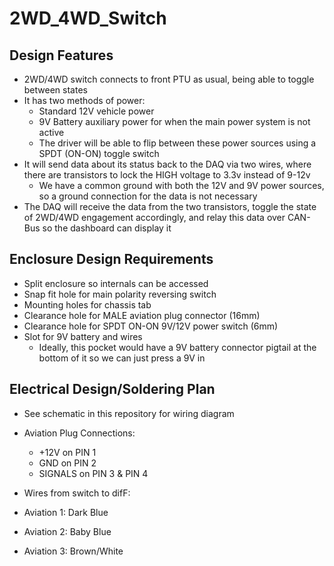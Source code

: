 # 2WD_4WD_Switch

## Design Features

* 2WD/4WD switch connects to front PTU as usual, being able to toggle between states
* It has two methods of power:
  * Standard 12V vehicle power
  * 9V Battery auxiliary power for when the main power system is not active
  * The driver will be able to flip between these power sources using a SPDT (ON-ON) toggle switch 
* It will send data about its status back to the DAQ via two wires, where there are transistors to lock the HIGH voltage to 3.3v instead of 9-12v
  * We have a common ground with both the 12V and 9V power sources, so a ground connection for the data is not necessary
* The DAQ will receive the data from the two transistors, toggle the state of 2WD/4WD engagement accordingly, and relay this data over CAN-Bus so the dashboard can display it

## Enclosure Design Requirements

* Split enclosure so internals can be accessed
* Snap fit hole for main polarity reversing switch
* Mounting holes for chassis tab
* Clearance hole for MALE aviation plug connector (16mm)
* Clearance hole for SPDT ON-ON 9V/12V power switch (6mm)
* Slot for 9V battery and wires
   * Ideally, this pocket would have a 9V battery connector pigtail at the bottom of it so we can just press a 9V in

## Electrical Design/Soldering Plan

* See schematic in this repository for wiring diagram

* Aviation Plug Connections:

  * +12V on PIN 1
  * GND on PIN 2
  * SIGNALS on PIN 3 & PIN 4
 
* Wires from switch to difF:

 * Aviation 1: Dark Blue
 * Aviation 2: Baby Blue
 * Aviation 3: Brown/White

